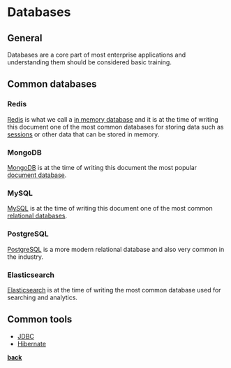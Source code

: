 # Databases

## General

Databases are a core part of most enterprise applications and understanding them should be considered basic training.

## Common databases

### Redis

[Redis](https://redis.io/) is what we call a [in memory database](https://en.wikipedia.org/wiki/In-memory_database) and it is at the time of writing this document one of the most common databases for storing data such as [sessions](https://en.wikipedia.org/wiki/Session_(computer_science)) or other data that can be stored in memory.

### MongoDB

[MongoDB](https://www.mongodb.com/) is at the time of writing this document the most popular [document database](https://en.wikipedia.org/wiki/Document-oriented_database).

### MySQL

[MySQL](https://www.mysql.com/) is at the time of writing this document one of the most common [relational databases](https://en.wikipedia.org/wiki/Relational_database).

### PostgreSQL

[PostgreSQL](https://www.postgresql.org/) is a more modern relational database and also very common in the industry.

### Elasticsearch

[Elasticsearch](https://www.elastic.co/products/elasticsearch) is at the time of writing the most common database used for searching and analytics.

## Common tools

* [JDBC](https://www.tutorialspoint.com/jdbc/jdbc-introduction)
* [Hibernate](https://www.javatpoint.com/hibernate-tutorial)

**[back](../../README.md)**
